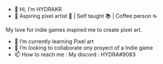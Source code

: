 - 👋 Hi, I’m HYDRAKR
- 👀 Aspiring pixel artist 🎨 | Self taught 📚 | Coffee person ☕

My love for indie games inspired me to create pixel art.
- 🌱 I’m currently learning Pixel art
- 💞️ I’m looking to collaborate ony proyect of a Indie game
- 📫 How to reach me : My discord : HYDRA#9083

<!---
HYDRAKR/HYDRAKR is a ✨ special ✨ repository because its `README.md` (this file) appears on your GitHub profile.
You can click the Preview link to take a look at your changes.
--->
